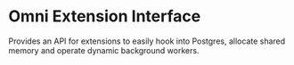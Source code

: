 # Omni Extension Interface

Provides an API for extensions to easily hook into Postgres, allocate shared memory and operate dynamic background
workers.
